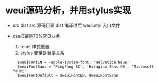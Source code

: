 # weui源码分析，并用stylus实现

- src dist
  src 源码目录
  dist 编译过后
  weui.styl 入口文件
  
- css框架是70%常见业务
  1. reset 样式重置
  2. stylus 变量是替换关系

    ```stylus
      $weuiFontEN = -apple-system-font, 'Helvetica Neue'
      $weuiFontSans = 'PingFang SC', 'Hiragino Sans GB', 'Microsoft YaHei'
      $weuiFontDefault = $weuiFontEN, $weuiFontSans
    ```
